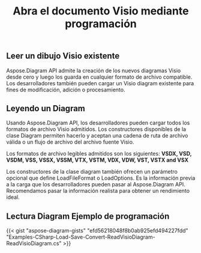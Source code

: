 ﻿---
title: Abra el documento Visio mediante programación
linktitle: Abrir documento Visio
type: docs
weight: 20
url: /es/net/open-visio-document/
description: Esta página describe cómo abrir el documento Visio desde cero con la biblioteca Aspose.Diagram.
---
## **Leer un dibujo Visio existente**
Aspose.Diagram API admite la creación de los nuevos diagramas Visio desde cero y luego los guarda en cualquier formato de archivo compatible. Los desarrolladores también pueden cargar un Visio diagram existente para fines de modificación, adición o procesamiento.
## **Leyendo un Diagram**
Usando Aspose.Diagram API, los desarrolladores pueden cargar todos los formatos de archivo Visio admitidos. Los constructores disponibles de la clase Diagram permiten hacerlo y aceptan una cadena de ruta de archivo válida o un flujo de archivo del archivo fuente Visio.

Los formatos de archivo legibles admitidos son los siguientes:
**VSDX, VSD, VSDM, VSS, VSSX, VSSM, VTX, VSTM, VDX, VDW, VST, VSTX and VSX**

Los constructores de la clase diagram también ofrecen un parámetro opcional que define LoadFileFormat o LoadOptions. Es la información previa a la carga que los desarrolladores pueden pasar al Aspose.Diagram API. Recomendamos pasar la información realista para obtener un rendimiento ideal.
## **Lectura Diagram Ejemplo de programación**
{{< gist "aspose-diagram-gists" "efd56218048f8b0ab925efd494227fdd" "Examples-CSharp-Load-Save-Convert-ReadVisioDiagram-ReadVisioDiagram.cs" >}}
